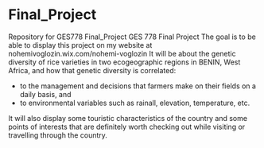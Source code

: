 # Final_Project
Repository for GES778 Final_Project
GES 778 Final Project The goal is to be able to display this project on my website at nohemivoglozin.wix.com/nohemi-voglozin It will be about the genetic diversity of rice varieties in two ecogeographic regions in BENIN, West Africa, and how that genetic diversity is correlated:

- to the management and decisions that farmers make on their fields on a daily basis, and
- to environmental variables such as rainall, elevation, temperature, etc. 

It will also display some touristic characteristics of the country and some points of interests that are definitely worth checking out while visiting or travelling through the country.
